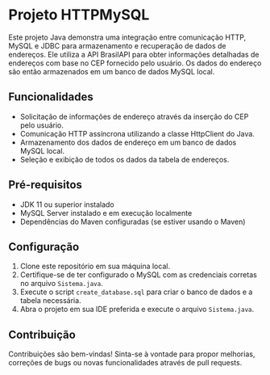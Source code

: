 <h1>Projeto HTTPMySQL</h1>
    Este projeto Java demonstra uma integração entre comunicação HTTP, MySQL e JDBC para armazenamento e recuperação de dados de endereços.
      Ele utiliza a API BrasilAPI para obter informações detalhadas de endereços com base no CEP fornecido pelo usuário.
      Os dados do endereço são então armazenados em um banco de dados MySQL local.
<h2>Funcionalidades</h2>
    <ul>
        <li>Solicitação de informações de endereço através da inserção do CEP pelo usuário.</li>
        <li>Comunicação HTTP assíncrona utilizando a classe HttpClient do Java.</li>
        <li>Armazenamento dos dados de endereço em um banco de dados MySQL local.</li>
        <li>Seleção e exibição de todos os dados da tabela de endereços.</li>
    </ul>
<h2>Pré-requisitos</h2>
    <ul>
        <li>JDK 11 ou superior instalado</li>
        <li>MySQL Server instalado e em execução localmente</li>
        <li>Dependências do Maven configuradas (se estiver usando o Maven)</li>
    </ul>
 <h2>Configuração</h2>
    <ol>
        <li>Clone este repositório em sua máquina local.</li>
        <li>Certifique-se de ter configurado o MySQL com as credenciais corretas no arquivo <code>Sistema.java</code>.</li>
        <li>Execute o script <code>create_database.sql</code> para criar o banco de dados e a tabela necessária.</li>
        <li>Abra o projeto em sua IDE preferida e execute o arquivo <code>Sistema.java</code>.</li>
    </ol>

  <h2>Contribuição</h2>
    <p>Contribuições são bem-vindas! Sinta-se à vontade para propor melhorias, correções de bugs ou novas funcionalidades através de pull requests.</p>
